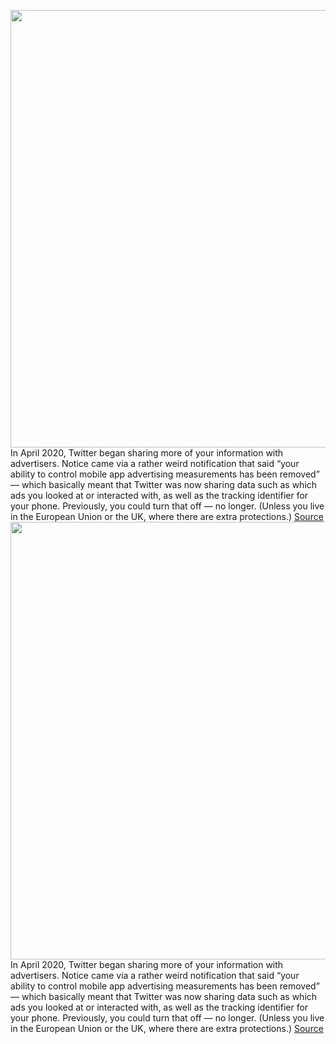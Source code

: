 <img src='https://cdn.vox-cdn.com/thumbor/ncGrjuzvjYEHB-9Rb-kABNyXrXE=/0x0:2040x1359/1200x675/filters:focal(857x517:1183x843)/cdn.vox-cdn.com/uploads/chorus_image/image/69455394/VRG_ILLO_4902_SECURE_TWITTER.5.jpg' width='700px' /><br/>
In April 2020, Twitter began sharing more of your information with advertisers. Notice came via a rather weird notification that said “your ability to control mobile app advertising measurements has been removed” — which basically meant that Twitter was now sharing data such as which ads you looked at or interacted with, as well as the tracking identifier for your phone. Previously, you could turn that off — no longer. (Unless you live in the European Union or the UK, where there are extra protections.)
<a href='https://www.theverge.com/22534733/twitter-ads-advertisers-privacy-safety-how-to-data-privacy'> Source <a/><img src='https://cdn.vox-cdn.com/thumbor/ncGrjuzvjYEHB-9Rb-kABNyXrXE=/0x0:2040x1359/1200x675/filters:focal(857x517:1183x843)/cdn.vox-cdn.com/uploads/chorus_image/image/69455394/VRG_ILLO_4902_SECURE_TWITTER.5.jpg' width='700px' /><br/>
In April 2020, Twitter began sharing more of your information with advertisers. Notice came via a rather weird notification that said “your ability to control mobile app advertising measurements has been removed” — which basically meant that Twitter was now sharing data such as which ads you looked at or interacted with, as well as the tracking identifier for your phone. Previously, you could turn that off — no longer. (Unless you live in the European Union or the UK, where there are extra protections.)
<a href='https://www.theverge.com/22534733/twitter-ads-advertisers-privacy-safety-how-to-data-privacy'> Source <a/>